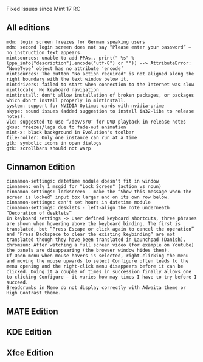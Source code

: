 Fixed Issues since Mint 17 RC

All editions
------------
	mdm: login screen freezes for German speaking users
	mdm: second login screen does not say “Please enter your password” – no instruction text appears.
	mintsources: unable to add PPAs.. print(" %s" % (ppa_info["description"].encode("utf-8") or "")) --> AttributeError: ‘NoneType’ object has no attribute ‘encode’
	mintsources: The button "No action required" is not aligned along the right boundary with the text window below it.
	mintdrivers: failed to start when connection to the Internet was slow
	mintlocale: No keyboard navigation
	mintinstall: don't allow installation of broken packages, or packages which don't install properly in mintinstall.
	system: support for NVIDIA Optimus cards with nvidia-prime
	skype: sound issues (added suggestion to install ia32-libs to release notes).
	vlc: suggested to use “/dev/sr0″ for DVD playback in release notes
	gksu: freezes/lags due to fade-out animation
	mint-x: black background in Evolution's toolbar
	file-roller: Only one instance can run at a time
	gtk: symbolic icons in open dialogs
	gtk: scrollbars should not warp

Cinnamon Edition
----------------
	cinnamon-settings: datetime module doesn't fit in window
	cinnamon: only 1 msgid for "Lock Screen" (action vs noun)	
	cinnamon-settings: lockscreen - make the “Show this message when the screen is locked” input box larger and on its own row below.	
	cinnamon-settings: can't set hours in datetime module
	cinnamon-settings: desklets - left-align the note underneath “Decoration of desklets”	
	In keyboard settings -> User defined keyboard shortcuts, three phrases are shown when hovering above the keyboard binding. The first is translated, but “Press Escape or click again to cancel the operation” and “Press Backspace to clear the existing keybinding” are not translated though they have been translated in Launchpad (Danish).
	chromium: After watching a full screen video (for example on Youtube) the panels are disappearing (the browser window hides them).	
	If Open menu when mouse hovers is selected, right-clicking the menu and moving the mouse upwards to select Configure often leads to the menu opening and the right-click menu disappears before it can be clicked. Doing it a couple of times in succession finally allows one to clicking Configure – it varies how may times I have to try before I succeed.
	Breadcrumbs in Nemo do not display correctly with Adwaita theme or High Contrast theme.

	
MATE Edition
------------
	

KDE Edition
-----------
	

Xfce Edition
------------
	